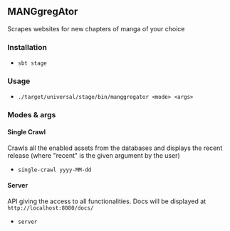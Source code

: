 ## MANGgregAtor

Scrapes websites for new chapters of manga of your choice

### Installation

- `sbt stage`

### Usage

- `./target/universal/stage/bin/manggregator <mode> <args>`

### Modes & args

#### Single Crawl

Crawls all the enabled assets from the databases and displays the recent release (where "recent" is the given argument by the user)

- `single-crawl yyyy-MM-dd`

#### Server

API giving the access to all functionalities. Docs will be displayed at `http://localhost:8080/docs/`

- `server`
